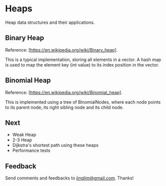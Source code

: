 # Heaps
Heap data structures and their applications.

## Binary Heap
Reference: [https://en.wikipedia.org/wiki/Binary_heap].

This is a typical implementation, storing all elements in a vector. A hash map is used to map the element key (int value) to its index position in the vector.

## Binomial Heap
Reference: [https://en.wikipedia.org/wiki/Binomial_heap].

This is implemented using a tree of BinomialNodes, where each node points to its parent node, its right sibling node and its child node.

## Next
* Weak Heap
* 2-3 Heap
* Dijkstra's shortest path using these heaps
* Performance tests

## Feedback
Send comments and feedbacks to jinglim@gmail.com.
Thanks!
